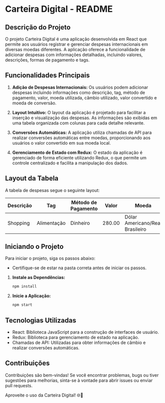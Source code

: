 # Carteira Digital - README

## Descrição do Projeto

O projeto Carteira Digital é uma aplicação desenvolvida em React que permite aos usuários registrar e gerenciar despesas internacionais em diversas moedas diferentes. A aplicação oferece a funcionalidade de adicionar despesas com informações detalhadas, incluindo valores, descrições, formas de pagamento e tags.

## Funcionalidades Principais

1. **Adição de Despesas Internacionais:** Os usuários podem adicionar despesas incluindo informações como descrição, tag, método de pagamento, valor, moeda utilizada, câmbio utilizado, valor convertido e moeda de conversão.

2. **Layout Intuitivo:** O layout da aplicação é projetado para facilitar a inserção e visualização das despesas. As informações são exibidas em uma tabela organizada com colunas para cada detalhe relevante.

3. **Conversões Automáticas:** A aplicação utiliza chamadas de API para realizar conversões automáticas entre moedas, proporcionando aos usuários o valor convertido em sua moeda local.

4. **Gerenciamento de Estado com Redux:** O estado da aplicação é gerenciado de forma eficiente utilizando Redux, o que permite um controle centralizado e facilita a manipulação dos dados.

## Layout da Tabela

A tabela de despesas segue o seguinte layout:

| Descrição | Tag | Método de Pagamento | Valor | Moeda | Câmbio Utilizado | Valor Convertido | Moeda de Conversão | Editar/Excluir |
|------------|-----|----------------------|-------|-------|-------------------|-------------------|--------------------|----------------|
| Shopping   | Alimentação | Dinheiro | 280.00 | Dólar Americano/Real Brasileiro | 4.92 | 1378.50 | Real | *botões de edição/exclusão* |

## Iniciando o Projeto

Para iniciar o projeto, siga os passos abaixo:

* Certifique-se de estar na pasta correta antes de iniciar os passos.

1. **Instale as Dependências:**
   ```bash
   npm install
2. **Inicie a Aplicação:**
   ```bash
   npm start

## Tecnologias Utilizadas

- React: Biblioteca JavaScript para a construção de interfaces de usuário.
- Redux: Biblioteca para gerenciamento de estado na aplicação.
- Chamadas de API: Utilizadas para obter informações de câmbio e realizar conversões automáticas.

## Contribuições

Contribuições são bem-vindas! Se você encontrar problemas, bugs ou tiver sugestões para melhorias, sinta-se à vontade para abrir issues ou enviar pull requests.

Aproveite o uso da Carteira Digital! 🌐💸